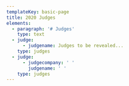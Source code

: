 ```yaml
---
templateKey: basic-page
title: 2020 Judges
elements:
  - paragraph: '# Judges'
    type: text
  - judge:
      - judgename: Judges to be revealed...
    type: judges
  - judge:
      - judgecompany: ' '
        judgename: ' '
    type: judges
---
```


